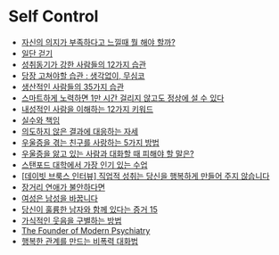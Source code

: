 Self Control
============
* [자신의 의지가 부족하다고 느낄때 뭘 해야 할까?](http://newspeppermint.com/2015/03/30/willpowerisntenough/)
* [일단 걷기](http://www.huffingtonpost.kr/mintae-kim/story_b_6989244.html)
* [성취동기가 강한 사람들의 12가지 습관](http://ppss.kr/archives/38327)
* [당장 고쳐야할 습관 : 생각없이, 무심코](http://www.venturesquare.net/580721)
* [생산적인 사람들의 35가지 습관](http://ppss.kr/archives/38183)
* [스마트하게 노력하면 1만 시간 걸리지 않고도 정상에 설 수 있다](http://ppss.kr/archives/38197)
* [내성적인 사람을 이해하는 12가지 키워드](http://www.huffingtonpost.kr/2015/04/24/story_n_7133818.html)
* [실수와 책임](http://www.huffingtonpost.kr/soeun-lee/story_b_7112508.html)
* [의도하지 않은 결과에 대응하는 자세](http://www.huffingtonpost.kr/woojung-kim/story_b_7105664.html)
* [우울증을 겪는 친구를 사랑하는 5가지 방법](http://www.huffingtonpost.kr/mary-katherine-backstrom/depressed_b_6998340.html)
* [우울증을 앓고 있는 사람과 대화할 때 피해야 할 말은?](http://newspeppermint.com/2015/04/07/what-not-to-say-depression/)
* [스탠포드 대학에서 가장 인기 있는 수업](http://newspeppermint.com/2015/04/05/stanfords-most-popular-class/)
* [[데이빗 브룩스 인터뷰] 직업적 성취는 당신을 행복하게 만들어 주지 않습니다](http://newspeppermint.com/2015/04/19/road-to-character/)
* [장거리 연애가 불안하다면](http://www.huffingtonpost.kr/bogyoung-kim-/story_b_7002810.html)
* [여성은 남성을 바꿉니다](http://newspeppermint.com/2015/04/08/how-women-change-men/)
* [당신이 훌륭한 남자와 함께 있다는 증거 15](http://www.huffingtonpost.kr/james-michael-sama/story_b_7030042.html)
* [가식적인 웃음을 구별하는 방법](http://newspeppermint.com/2015/04/12/distinguish-fake-smiles/)
* [The Founder of Modern Psychiatry](http://www.historytoday.com/ray-cavanaugh/founder-modern-psychiatry)
* [행복한 관계를 만드는 비폭력 대화법](http://ppss.kr/archives/37381)